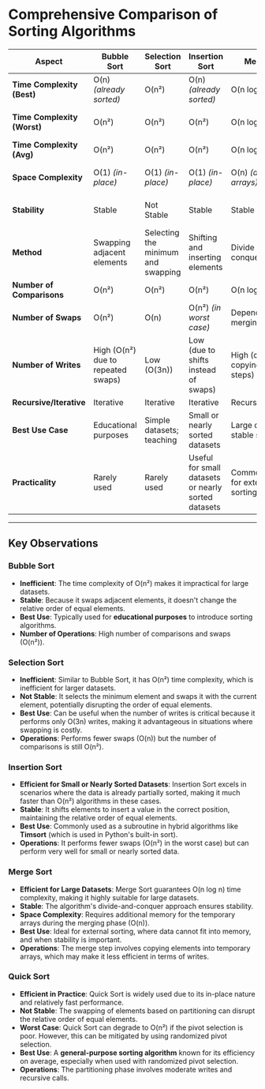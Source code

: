 # Comprehensive Comparison of Sorting Algorithms

| **Aspect**                     | **Bubble Sort**                          | **Selection Sort**                        | **Insertion Sort**                      | **Merge Sort**                           | **Quick Sort**                             |
|---------------------------------|-------------------------------------------|-------------------------------------------|-----------------------------------------|------------------------------------------|---------------------------------------------|
| **Time Complexity (Best)**      | O(n) *(already sorted)*                  | O(n²)                                     | O(n) *(already sorted)*                 | O(n log n)                               | O(n log n) *(balanced partitioning)*       |
| **Time Complexity (Worst)**     | O(n²)                                    | O(n²)                                     | O(n²)                                    | O(n log n)                               | O(n²) *(unbalanced partitioning)*          |
| **Time Complexity (Avg)**       | O(n²)                                    | O(n²)                                     | O(n²)                                    | O(n log n)                               | O(n log n)                                 |
| **Space Complexity**            | O(1) *(in-place)*                        | O(1) *(in-place)*                         | O(1) *(in-place)*                       | O(n) *(additional arrays)*                | O(log n) *(recursive stack for partitions)*|
| **Stability**                   | Stable                                   | Not Stable                                | Stable                                  | Stable                                    | Not Stable *(depends on implementation)*   |
| **Method**                      | Swapping adjacent elements               | Selecting the minimum and swapping        | Shifting and inserting elements         | Divide and conquer                       | Divide and conquer                         |
| **Number of Comparisons**       | O(n²)                                    | O(n²)                                     | O(n²)                                    | O(n log n)                               | O(n log n)                                 |
| **Number of Swaps**             | O(n²)                                    | O(n)                                      | O(n²) *(in worst case)*                 | Depends on merging                       | Depends on partitioning                     |
| **Number of Writes**            | High (O(n²) due to repeated swaps)       | Low (O(3n))                               | Low (due to shifts instead of swaps)    | High (due to copying in merge steps)     | Moderate (due to partition-based writes)   |
| **Recursive/Iterative**         | Iterative                                | Iterative                                 | Iterative                                | Recursive/Iterative                      | Recursive                                  |
| **Best Use Case**               | Educational purposes                     | Simple datasets; teaching                 | Small or nearly sorted datasets         | Large datasets; stable sort needed       | General-purpose; large datasets            |
| **Practicality**                | Rarely used                              | Rarely used                               | Useful for small datasets or nearly sorted datasets | Commonly used for external sorting | Widely used; efficient in practice          |

---

## Key Observations

### **Bubble Sort**

- **Inefficient**: The time complexity of O(n²) makes it impractical for large datasets.
- **Stable**: Because it swaps adjacent elements, it doesn't change the relative order of equal elements.
- **Best Use**: Typically used for **educational purposes** to introduce sorting algorithms.
- **Number of Operations**: High number of comparisons and swaps (O(n²)).

### **Selection Sort**

- **Inefficient**: Similar to Bubble Sort, it has O(n²) time complexity, which is inefficient for larger datasets.
- **Not Stable**: It selects the minimum element and swaps it with the current element, potentially disrupting the order of equal elements.
- **Best Use**: Can be useful when the number of writes is critical because it performs only O(3n) writes, making it advantageous in situations where swapping is costly.
- **Operations**: Performs fewer swaps (O(n)) but the number of comparisons is still O(n²).

### **Insertion Sort**

- **Efficient for Small or Nearly Sorted Datasets**: Insertion Sort excels in scenarios where the data is already partially sorted, making it much faster than O(n²) algorithms in these cases.
- **Stable**: It shifts elements to insert a value in the correct position, maintaining the relative order of equal elements.
- **Best Use**: Commonly used as a subroutine in hybrid algorithms like **Timsort** (which is used in Python's built-in sort).
- **Operations**: It performs fewer swaps (O(n²) in the worst case) but can perform very well for small or nearly sorted data.

### **Merge Sort**

- **Efficient for Large Datasets**: Merge Sort guarantees O(n log n) time complexity, making it highly suitable for large datasets.
- **Stable**: The algorithm's divide-and-conquer approach ensures stability.
- **Space Complexity**: Requires additional memory for the temporary arrays during the merging phase (O(n)).
- **Best Use**: Ideal for external sorting, where data cannot fit into memory, and when stability is important.
- **Operations**: The merge step involves copying elements into temporary arrays, which may make it less efficient in terms of writes.

### **Quick Sort**

- **Efficient in Practice**: Quick Sort is widely used due to its in-place nature and relatively fast performance.
- **Not Stable**: The swapping of elements based on partitioning can disrupt the relative order of equal elements.
- **Worst Case**: Quick Sort can degrade to O(n²) if the pivot selection is poor. However, this can be mitigated by using randomized pivot selection.
- **Best Use**: A **general-purpose sorting algorithm** known for its efficiency on average, especially when used with randomized pivot selection.
- **Operations**: The partitioning phase involves moderate writes and recursive calls.
